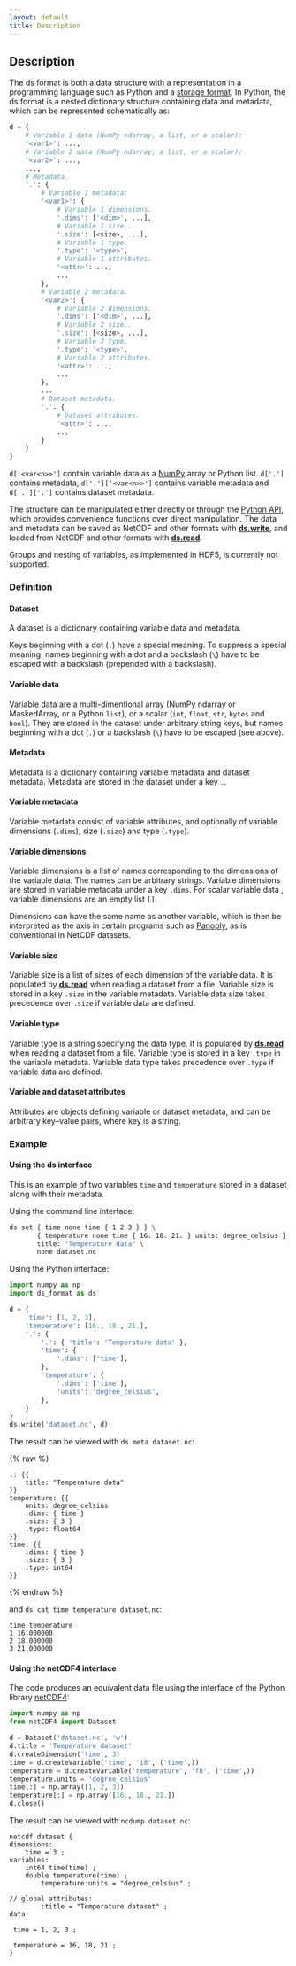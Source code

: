 ```yaml
---
layout: default
title: Description
---
```


## Description

The ds format is both a data structure with a representation in a programming
language such as Python and a [storage format](../Storage_format/). In Python,
the ds format is a nested dictionary structure containing data and metadata,
which can be represented schematically as:

```python
d = {
    # Variable 1 data (NumPy ndarray, a list, or a scalar):
    '<var1>': ...,
    # Variable 2 data (NumPy ndarray, a list, or a scalar):
    '<var2>': ...,
    ...,
    # Metadata.
    '.': {
        # Variable 1 metadata:
        '<var1>': {
            # Variable 1 dimensions.
            '.dims': ['<dim>', ...],
            # Variable 1 size..
            '.size': [<size>, ...],
            # Variable 1 type.
            '.type': '<type>',
            # Variable 1 attributes.
            '<attr>': ...,
            ...
        },
        # Variable 2 metadata.
        '<var2>': {
            # Variable 2 dimensions.
            '.dims': ['<dim>', ...],
            # Variable 2 size..
            '.size': [<size>, ...],
            # Variable 2 type.
            '.type': '<type>',
            # Variable 2 attributes.
            '<attr>': ...,
            ...
        },
        ...
        # Dataset metadata.
        '.': {
            # Dataset attributes.
            '<attr>': ...,
            ...
        }
    }
}
```

`d['<var<n>>']` contain variable data as a [NumPy](https://www.numpy.org/)
array or Python list. `d['.']` contains metadata, `d['.']['<var<n>>']` contains
variable metadata and `d['.']['.']` contains dataset metadata.

The structure can be manipulated either directly or through the
[Python API](../Python_API/), which provides convenience functions over direct
manipulation. The data and metadata can be saved as NetCDF and other formats
with **[ds.write](../Python_API/#write)**, and loaded from NetCDF and other
formats with **[ds.read](../Python_API/#read)**.

Groups and nesting of variables, as implemented in HDF5, is currently not
supported.

### Definition

#### Dataset

A dataset is a dictionary containing variable data and metadata.

Keys beginning with a dot (`.`) have a special meaning.  To suppress a special
meaning, names beginning with a dot and a backslash (`\`)
have to be escaped with a backslash (prepended with a backslash).

#### Variable data

Variable data are a multi-dimentional array (NumPy ndarray or MaskedArray, or
a Python `list`), or a scalar (`int`, `float`, `str`, `bytes` and `bool`). They
are stored in the dataset under arbitrary string keys, but names beginning with
a dot (`.`) or a backslash (`\`) have to be escaped (see above).

#### Metadata

Metadata is a dictionary containing variable metadata and dataset metadata.
Metadata are stored in the dataset under a key `.`.

#### Variable metadata

Variable metadata consist of variable attributes, and optionally of variable
dimensions (`.dims`), size (`.size`) and type (`.type`).

#### Variable dimensions

Variable dimensions is a list of names corresponding to the dimensions of the
variable data. The names can be arbitrary strings. Variable dimensions are
stored in variable metadata under a key `.dims`. For scalar variable data
, variable dimensions are an empty list `[]`.

Dimensions can have the same name as another variable, which is then be
interpreted as the axis in certain programs such as
[Panoply](https://www.giss.nasa.gov/tools/panoply/), as is conventional in
NetCDF datasets.

#### Variable size

Variable size is a list of sizes of each dimension of the variable data. It
is populated by **[ds.read](../Python_API/#read)** when reading a dataset
from a file. Variable size is stored in a key `.size` in the variable metadata.
Variable data size takes precedence over `.size` if variable data are defined.

#### Variable type

Variable type is a string specifying the data type.  It is populated by
**[ds.read](../Python_API/#read)** when reading a dataset from a file.
Variable type is stored in a key `.type` in the variable metadata. Variable
data type takes precedence over `.type` if variable data are defined.

#### Variable and dataset attributes

Attributes are objects defining variable or dataset metadata, and can be
arbitrary key–value pairs, where key is a string.

### Example

#### Using the ds interface

This is an example of two variables `time` and `temperature` stored
in a dataset along with their metadata.

Using the command line interface:

```sh
ds set { time none time { 1 2 3 } } \
       { temperature none time { 16. 18. 21. } units: degree_celsius } \
       title: "Temperature data" \
       none dataset.nc
```

Using the Python interface:

```python
import numpy as np
import ds_format as ds

d = {
    'time': [1, 2, 3],
    'temperature': [16., 18., 21.],
    '.': {
        '.': { 'title': 'Temperature data' },
        'time': {
            '.dims': ['time'],
        },
        'temperature': {
            '.dims': ['time'],
            'units': 'degree_celsius',
        },
    }
}
ds.write('dataset.nc', d)
```

The result can be viewed with `ds meta dataset.nc`:

{% raw %}
```
.: {{
	title: "Temperature data"
}}
temperature: {{
	units: degree_celsius
	.dims: { time }
	.size: { 3 }
	.type: float64
}}
time: {{
	.dims: { time }
	.size: { 3 }
	.type: int64
}}
```
{% endraw %}

and `ds cat time temperature dataset.nc`:

```
time temperature
1 16.000000
2 18.000000
3 21.000000
```

#### Using the netCDF4 interface

The code produces an equivalent data file using the interface of the Python
library [netCDF4](http://unidata.github.io/netcdf4-python/):

```python
import numpy as np
from netCDF4 import Dataset

d = Dataset('dataset.nc', 'w')
d.title = 'Temperature dataset'
d.createDimension('time', 3)
time = d.createVariable('time', 'i8', ('time',))
temperature = d.createVariable('temperature', 'f8', ('time',))
temperature.units = 'degree_celsius'
time[:] = np.array([1, 2, 3])
temperature[:] = np.array([16., 18., 21.])
d.close()
```

The result can be viewed with `ncdump dataset.nc`:

```
netcdf dataset {
dimensions:
    time = 3 ;
variables:
    int64 time(time) ;
    double temperature(time) ;
        temperature:units = "degree_celsius" ;

// global attributes:
        :title = "Temperature dataset" ;
data:

 time = 1, 2, 3 ;

 temperature = 16, 18, 21 ;
}
```

